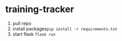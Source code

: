 # training-tracker

1. pull repo
2. install packages``pip install -r requirements.txt``
3. start flask ``flask run``